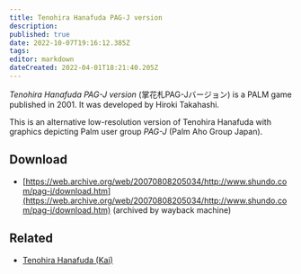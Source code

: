 ```yaml
---
title: Tenohira Hanafuda PAG-J version
description: 
published: true
date: 2022-10-07T19:16:12.385Z
tags: 
editor: markdown
dateCreated: 2022-04-01T18:21:40.205Z
---
```


_Tenohira Hanafuda PAG-J version_ (<span lang='ja'>掌花札PAG-Jバージョン</span>) is a PALM game published in 2001.
It was developed by Hiroki Takahashi.

This is an alternative low-resolution version of Tenohira Hanafuda with graphics depicting Palm user group *PAG-J* (Palm Aho Group Japan). 

## Download
- [https://web.archive.org/web/20070808205034/http://www.shundo.com/pag-j/download.htm](https://web.archive.org/web/20070808205034/http://www.shundo.com/pag-j/download.htm) (archived by wayback machine)

## Related
- [Tenohira Hanafuda (Kai)](https://fudawiki.org/en/hanafuda/video-games/palm/tenohira-hanafuda-kai)